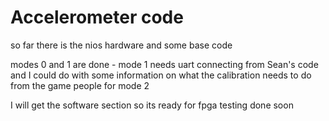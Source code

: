 # Accelerometer code

so far there is the nios hardware and some base code

modes 0 and 1 are done - mode 1 needs uart connecting from Sean's code and I could do with some information on what the calibration needs to do from the game people for mode 2

I will get the software section so its ready for fpga testing done soon